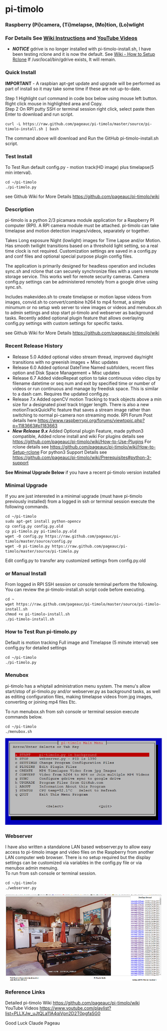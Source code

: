 # pi-timolo
### Raspberry (Pi)camera, (Ti)melapse, (Mo)tion, (Lo)wlight
### For Details See [Wiki Instructions](https://github.com/pageauc/pi-timolo/wiki) and [YouTube Videos](https://www.youtube.com/playlist?list=PLLXJw_uJtQLa11A4qjVpn2D2T0pgfaSG0)

* ***NOTICE*** gdrive is no longer installed with pi-timolo-install.sh, I have been testing
rclone and it is now the default. See [Wiki - How to Setup Rclone](https://github.com/pageauc/pi-timolo/wiki/How-to-Setup-rclone)
If /usr/local/bin/gdrive exists, It will remain.   

### Quick Install
**IMPORTANT** - A raspbian apt-get update and upgrade will be performed as part of install
so it may take some time if these are not up-to-date.      

Step 1 Highlight curl command in code box below using mouse left button. Right click mouse in highlighted area and Copy.     
Step 2 On RPI putty SSH or terminal session right click, select paste then Enter to download and run script.     

    curl -L https://raw.github.com/pageauc/pi-timolo/master/source/pi-timolo-install.sh | bash

The command above will download and Run the GitHub pi-timolo-install.sh script.   

### Test Install
To Test Run default config.py - motion track(HD image) plus timelapse(5 min interval). 
 
    cd ~/pi-timolo
    ./pi-timolo.py

see Github Wiki for More Details https://github.com/pageauc/pi-timolo/wiki

### Description
pi-timolo is a python 2/3 picamara module application for a Raspberry PI computer (RPI).
A RPI camera module must be attached. pi-timolo can take timelapse and motion detection
images/videos, separately or together. 

Takes Long exposure Night (lowlight) images for Time Lapse and/or Motion. Has smooth twilight transitions based on a threshold light
setting, so a real time clock is not required. Customization settings are saved in a config.py and conf files and optional special
purpose plugin config files.

The application is primarily designed for headless operation and includes sync.sh and rclone that
can securely synchronize files with a users remote storage service. This works well for remote security
cameras. Camera config.py settings can be administered remotely from a google drive using sync.sh.

Includes makevideo.sh to create timelapse or motion lapse videos from images, convid.sh to convert/combine 
h264 to mp4 format, a simple minumum or no setup web server to view images or videos and menubox.sh 
to admin settings and stop start pi-timolo and webserver as background tasks. Recently added
optional plugin feature that allows overlaying config.py settings with custom settings for
specific tasks.  
        
see Github Wiki for More Details https://github.com/pageauc/pi-timolo/wiki    

### Recent Release History
* Release 5.0 Added optional video stream thread, improved day/night transitions with no greenish images + Misc updates
* Release 6.0 Added optional DateTime Named subfolders, recent files option and Disk Space Management + Misc updates 
* Release 6.7 Added videoRepeat option to take continuous video clips by filename datetime or seq num and exit by
specified time or number of videos or run continuous and manage by freedisk space. This is similar to a dash cam. Requires the updated config.py.   
* Release 7.x Added openCV motion Tracking to track objects above a min size for a designated pixel track trigger length.
There is also a new motionTrackQuickPic feature that saves a stream image rather than switching to normal pi-camera non streaming mode.
RPI Forum Post details here https://www.raspberrypi.org/forums/viewtopic.php?p=1183663#p1183663   
* ***New Release 9.x*** Added Optional plugin Feature, made python3 compatible, Added rclone install and wiki
For plugins details see https://github.com/pageauc/pi-timolo/wiki/How-to-Use-Plugins
For rclone details see https://github.com/pageauc/pi-timolo/wiki/How-to-Setup-rclone
For python3 Support Details see https://github.com/pageauc/pi-timolo/wiki/Prerequisites#python-3-support

**See Minimal Upgrade Below** if you have a recent pi-timolo version installed

### Minimal Upgrade
If you are just interested in a minimal upgrade (must have pi-timolo previously installed)
from a logged in ssh or terminal session execute the following commands.  

    cd ~/pi-timolo
    sudo apt-get install python-opencv
    cp config.py config.py.old
    cp pi-timolo.py pi-timolo.py.old
    wget -O config.py https://raw.github.com/pageauc/pi-timolo/master/source/config.py
    wget -O pi-timolo.py https://raw.github.com/pageauc/pi-timolo/master/source/pi-timolo.py    
    
Edit config.py to transfer any customized settings from config.py.old  
    
### or Manual Install   
From logged in RPI SSH session or console terminal perform the following. You can review
the pi-timolo-install.sh script code before executing.

    cd ~
    wget https://raw.github.com/pageauc/pi-timolo/master/source/pi-timolo-install.sh
    chmod +x pi-timolo-install.sh
    ./pi-timolo-install.sh
    
### How to Test Run pi-timolo.py 
Default is motion tracking Full image and Timelapse (5 minute interval) see config.py for detailed settings   
    
    cd ~/pi-timolo
    ./pi-timolo.py   
 
### Menubox
pi-timolo has a whiptail administration menu system. The menu's allow
start/stop of pi-timolo.py and/or webserver.py as background tasks, as well as
editing configuration files, making timelapse videos from jpg images, converting or joining mp4 files Etc.    

To run menubox.sh from ssh console or terminal session execute commands below.

    cd ~/pi-timolo
    ./menubox.sh

![menubox main menu](menubox.png)
 
### Webserver
I have also written a standalone LAN based webserver.py to allow easy access to pi-timolo image and video files
on the Raspberry from another LAN computer web browser.  There is no setup required but the display
settings can be customized via variables in the config.py file or via menubox admin menuing.   
To run from ssh console or terminal session.
    
    cd ~/pi-timolo
    ./webserver.py

![webserver browser screen shot](webserver.png)
 
### Reference Links  
Detailed pi-timolo Wiki https://github.com/pageauc/pi-timolo/wiki  
YouTube Videos https://www.youtube.com/playlist?list=PLLXJw_uJtQLa11A4qjVpn2D2T0pgfaSG0
 
Good Luck
Claude Pageau 
